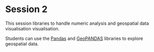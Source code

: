 # Session 2
This session libraries to handle numeric analysis and geospatial data visualisation visualisation. 

Students can use the [Pandas](https://pandas.pydata.org/) and [GeoPANDAS](https://geopandas.org/) libraries to explore geospatial data.
